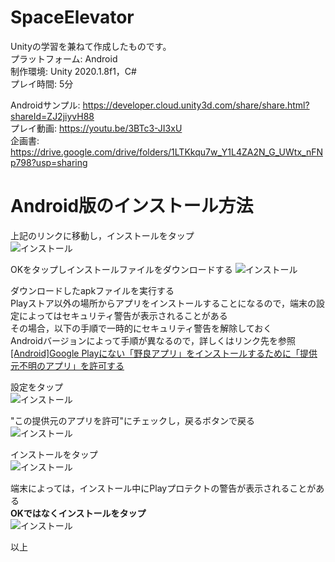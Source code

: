 # SpaceElevator  

Unityの学習を兼ねて作成したものです。  
プラットフォーム: Android  
制作環境: Unity 2020.1.8f1，C#  
プレイ時間: 5分  

Androidサンプル: https://developer.cloud.unity3d.com/share/share.html?shareId=ZJ2jiyvH88  
プレイ動画: https://youtu.be/3BTc3-JI3xU  
企画書: https://drive.google.com/drive/folders/1LTKkqu7w_Y1L4ZA2N_G_UWtx_nFNp798?usp=sharing  

# Android版のインストール方法  
上記のリンクに移動し，インストールをタップ  
![インストール](https://github.com/kumakui/SpaceElevator/blob/master/Images/install3.png)  

OKをタップしインストールファイルをダウンロードする
![インストール](https://github.com/kumakui/SpaceElevator/blob/master/Images/install4.png)  


ダウンロードしたapkファイルを実行する  
Playストア以外の場所からアプリをインストールすることになるので，端末の設定によってはセキュリティ警告が表示されることがある  
その場合，以下の手順で一時的にセキュリティ警告を解除しておく  
Androidバージョンによって手順が異なるので，詳しくはリンク先を参照  
[[Android]Google Playにない「野良アプリ」をインストールするために「提供元不明のアプリ」を許可する](https://qiita.com/gumby/items/9e1431b73bdb6b0684d8)

設定をタップ  
![インストール](https://github.com/kumakui/SpaceElevator/blob/master/Images/install5.png)  

"この提供元のアプリを許可"にチェックし，戻るボタンで戻る  
![インストール](https://github.com/kumakui/SpaceElevator/blob/master/Images/install6.png)  

インストールをタップ  
![インストール](https://github.com/kumakui/SpaceElevator/blob/master/Images/install7.png)  

端末によっては，インストール中にPlayプロテクトの警告が表示されることがある  
**OKではなくインストールをタップ**  
![インストール](https://github.com/kumakui/SpaceElevator/blob/master/Images/install.png)  

以上　　

